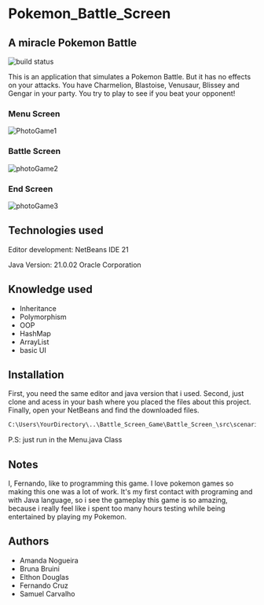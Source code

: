 # Pokemon_Battle_Screen

## A miracle Pokemon Battle
![build status](https://img.shields.io/badge/build-complete-greenbranch=master)

This is an application that simulates a Pokemon Battle. But it has no effects on your attacks. You have Charmelion, Blastoise, Venusaur, Blissey and Gengar in your party. You try to play to see if you beat your opponent!

### Menu Screen
![PhotoGame1](https://github.com/user-attachments/assets/9d1adfb5-f8cb-4135-8667-0b72bba9dc6b)

### Battle Screen
![photoGame2](https://github.com/user-attachments/assets/849fc250-81fb-4566-8156-871d59c0a24b)


### End Screen
![photoGame3](https://github.com/user-attachments/assets/4d8a8766-5c20-492d-84bd-9beb4784cf91)

## Technologies used

Editor development: NetBeans IDE 21

Java Version: 21.0.02 Oracle Corporation

## Knowledge used

- Inheritance
- Polymorphism
- OOP
- HashMap
- ArrayList
- basic UI

## Installation

First, you need the same editor and java version that i used. Second, just clone and acess in your bash where you placed the files about this project. Finally, open your NetBeans and find the downloaded files.

```bash
C:\Users\YourDirectory\..\Battle_Screen_Game\Battle_Screen_\src\scenario\menu.java
```

P.S: just run in the Menu.java Class

## Notes

I, Fernando, like to programming this game. I love pokemon games so making this one was a lot of work. It's my first contact with programing and with Java language, so i see the gameplay this game is so amazing, because i really feel like i spent too many hours testing while being entertained by playing my Pokemon.

## Authors

- Amanda Nogueira
- Bruna Bruini
- Elthon Douglas
- Fernando Cruz
- Samuel Carvalho
